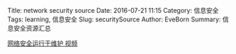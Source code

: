 Title: network security source
Date: 2016-07-21 11:15
Category: 信息安全
Tags: learning, 信息安全
Slug: securitySource
Author: EveBorn
Summary: 信息安全资源汇总

[网络安全运行于维护 视频](http://mooc.chaoxing.com/course/2871068.html?edit=false&knowledgeId=2872641&module=5#content)

